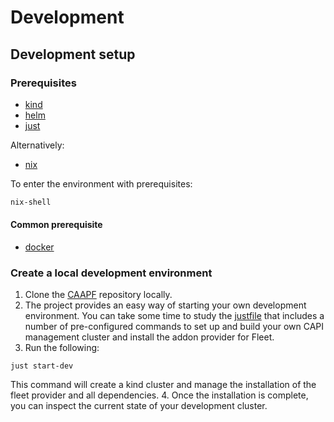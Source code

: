 # Development

## Development setup

### Prerequisites

- [kind](https://kind.sigs.k8s.io/)
- [helm](https://helm.sh/)
- [just](https://github.com/casey/just)

Alternatively:

- [nix](https://nixos.org/download/)

To enter the environment with prerequisites:

```bash
nix-shell
```

#### Common prerequisite

- [docker](https://docs.docker.com/engine/install/)

### Create a local development environment

1. Clone the [CAAPF](https://github.com/rancher-sandbox/cluster-api-addon-provider-fleet/) repository locally.
2. The project provides an easy way of starting your own development environment. You can take some time to study the [justfile](../../../../justfile) that includes a number of pre-configured commands to set up and build your own CAPI management cluster and install the addon provider for Fleet.
3. Run the following:
```
just start-dev
```
This command will create a kind cluster and manage the installation of the fleet provider and all dependencies.
4. Once the installation is complete, you can inspect the current state of your development cluster.

